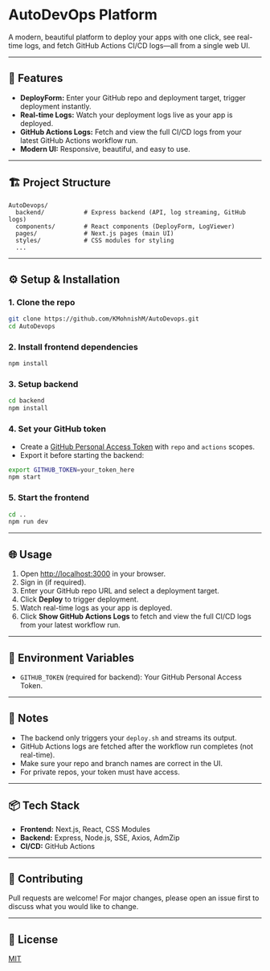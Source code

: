 # AutoDevOps Platform

A modern, beautiful platform to deploy your apps with one click, see real-time logs, and fetch GitHub Actions CI/CD logs—all from a single web UI.

---

## 🚀 Features
- **DeployForm:** Enter your GitHub repo and deployment target, trigger deployment instantly.
- **Real-time Logs:** Watch your deployment logs live as your app is deployed.
- **GitHub Actions Logs:** Fetch and view the full CI/CD logs from your latest GitHub Actions workflow run.
- **Modern UI:** Responsive, beautiful, and easy to use.

---

## 🏗️ Project Structure
```
AutoDevops/
  backend/           # Express backend (API, log streaming, GitHub logs)
  components/        # React components (DeployForm, LogViewer)
  pages/             # Next.js pages (main UI)
  styles/            # CSS modules for styling
  ...
```

---

## ⚙️ Setup & Installation

### 1. **Clone the repo**
```sh
git clone https://github.com/KMohnishM/AutoDevops.git
cd AutoDevops
```

### 2. **Install frontend dependencies**
```sh
npm install
```

### 3. **Setup backend**
```sh
cd backend
npm install
```

### 4. **Set your GitHub token**
- Create a [GitHub Personal Access Token](https://github.com/settings/tokens) with `repo` and `actions` scopes.
- Export it before starting the backend:
```sh
export GITHUB_TOKEN=your_token_here
npm start
```

### 5. **Start the frontend**
```sh
cd ..
npm run dev
```

---

## 🌐 Usage
1. Open [http://localhost:3000](http://localhost:3000) in your browser.
2. Sign in (if required).
3. Enter your GitHub repo URL and select a deployment target.
4. Click **Deploy** to trigger deployment.
5. Watch real-time logs as your app is deployed.
6. Click **Show GitHub Actions Logs** to fetch and view the full CI/CD logs from your latest workflow run.

---

## 🔑 Environment Variables
- `GITHUB_TOKEN` (required for backend): Your GitHub Personal Access Token.

---

## 📝 Notes
- The backend only triggers your `deploy.sh` and streams its output.
- GitHub Actions logs are fetched after the workflow run completes (not real-time).
- Make sure your repo and branch names are correct in the UI.
- For private repos, your token must have access.

---

## 📦 Tech Stack
- **Frontend:** Next.js, React, CSS Modules
- **Backend:** Express, Node.js, SSE, Axios, AdmZip
- **CI/CD:** GitHub Actions

---

## 🤝 Contributing
Pull requests are welcome! For major changes, please open an issue first to discuss what you would like to change.

---

## 📄 License
[MIT](LICENSE)